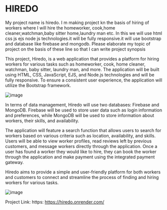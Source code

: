 # HIREDO

My project name is hiredo. I m making project kn the basis of hiring of workers where I will hire the homeworker, cook,home cleaner,watchman,baby sitter home,laundry man etc. In this we will use html css js ejs node js technologies.it will be fully responsive.it will use bootstrap and database like firebase and mongodb. Please elaborate my topic of project on the basis of these line so that I can write project synopsis

This project, Hiredo, is a web application that provides a platform for hiring workers for various tasks such as homeworker, cook, home cleaner, watchman, baby sitter, laundry man, and more. The application will be built using HTML, CSS, JavaScript, EJS, and Node.js technologies and will be fully responsive. To ensure a consistent user experience, the application will utilize the Bootstrap framework.

![image](https://github.com/codeurritesh/HIREDO/assets/73749372/5ade3ca6-0419-4d2c-9e49-1683e64ddc27)

In terms of data management, Hiredo will use two databases: Firebase and MongoDB. Firebase will be used to store user data such as login information and preferences, while MongoDB will be used to store information about workers, their skills, and availability.

The application will feature a search function that allows users to search for workers based on various criteria such as location, availability, and skills. Users will be able to view worker profiles, read reviews left by previous customers, and message workers directly through the application. Once a user has found a worker they would like to hire, they can book the worker through the application and make payment using the integrated payment gateway.

Hiredo aims to provide a simple and user-friendly platform for both workers and customers to connect and streamline the process of finding and hiring workers for various tasks.

![image](https://github.com/codeurritesh/HIREDO/assets/73749372/12dc336d-072a-44ba-b4fa-500b9b3e6e5f)


Project Link: https: https://hiredo.onrender.com/
